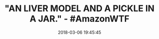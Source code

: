 ---
title: '"AN LIVER MODEL AND A PICKLE IN A JAR." - #AmazonWTF'
name: HEALTH EDCO W43232 Pickled Liver Model in Plastic Specimen Jar
date: '2018-03-06 19:45:45'
buy_now: >-
  https://www.amazon.com/HEALTH-EDCO-W43232-Pickled-Specimen/dp/B005OSXPWI?SubscriptionId=AKIAIA5RBQIWQVTCUEUQ&tag=coldcutdeals-20&linkCode=xm2&camp=2025&creative=165953&creativeASIN=B005OSXPWI
description_markdown: |+
  HEALTH EDCO W43232 Pickled Liver Model in Plastic Specimen Jar

    - This plastic specimen jar contains a Biolike2 model of a cirrhotic liver floating beside a pickle

    - The humorous comparison makes the serious point that alcohol abuse can lead to cirrhosis

    - Leading cause of death

    - Pickled liver model

    - Pack of 1

tweet_id_str: '971109600375332864'
price: $87.00
you_save: ''
asin: B005OSXPWI
image: 'https://images-na.ssl-images-amazon.com/images/I/51eVS5GTQGL.jpg'

---